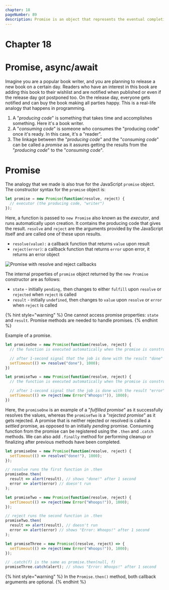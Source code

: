 ```yaml
---
chapter: 18
pageNumber: 89
description: Promise is an object that represents the eventual completion (or failure) of an asynchronous operation and its resulting value. Promises provide a more structured and organized way to handle asynchronous operations, such as making network requests, reading files, or interacting with databases.
---
```


# Chapter 18
# Promise, async/await

Imagine you are a popular book writer, and you are planning to release a new book on a certain day. Readers who have an interest in this book are adding this book to their wishlist and are notified when published or even if the release day got postponed too. On the release day, everyone gets notified and can buy the book making all parties happy. This is a real-life analogy that happens in programming.

1. A "_producing code_" is something that takes time and accomplishes something. Here it's a book writer.
2. A "_consuming code_" is someone who consumes the "producing code" once it's ready. In this case, it's a "reader".
3. The linkage between the "_producing code_" and the "_consuming code_" can be called a _promise_ as it assures getting the results from the "_producing code_" to the "_consuming code_".

# Promise

The analogy that we made is also true for the JavaScript `promise` object. The constructor syntax for the `promise` object is:

```javascript
let promise = new Promise(function(resolve, reject) {
  // executor (the producing code, "writer")
});
```

Here, a function is passed to `new Promise` also known as the _executor_, and runs automatically upon creation. It contains the producing code that gives the result. `resolve` and `reject` are the arguments provided by the JavaScript itself and are called one of these upon results.

* `resolve(value):` a callback function that returns `value` upon result
* `reject(error)`: a callback function that returns `error` upon error, it returns an error object

![Promise with resolve and reject callbacks](../../.gitbook/assets/async_await.png)

The internal properties of `promise` object returned by the `new Promise` constructor are as follows:

* `state` - initially `pending,` then changes to either `fulfill` upon `resolve` or `rejected` when `reject` is called
* `result` - initially `undefined`, then changes to `value` upon `resolve` or `error` when `reject` is called

{% hint style="warning" %}
One cannot access promise properties: `state` and `result`. Promise methods are needed to handle promises.
{% endhint %}

Example of a promise.

```javascript
let promiseOne = new Promise(function(resolve, reject) {
  // the function is executed automatically when the promise is constructed

  // after 1-second signal that the job is done with the result "done"
  setTimeout(() => resolve("done"), 1000);
})

let promiseTwo = new Promise(function(resolve, reject) {
  // the function is executed automatically when the promise is constructed

  // after 1-second signal that the job is done with the result "error"
  setTimeout(() => reject(new Error("Whoops!")), 1000);
})
```

Here, the `promiseOne` is an example of a "_fulfilled promise_" as it successfully resolves the values, whereas the `promiseTwo` is a "_rejected promise_" as it gets rejected. A promise that is neither rejected or resolved is called a _settled_ promise, as opposed to an initially _pending_ promise. Consuming function from the promise can be registered using the `.then` and `.catch` methods. We can also add `.finally` method for performing cleanup or finalizing after previous methods have been completed.

```javascript
let promiseOne = new Promise(function(resolve, reject) {
  setTimeout(() => resolve("done!"), 1000);
});

// resolve runs the first function in .then
promiseOne.then(
  result => alert(result), // shows "done!" after 1 second
  error => alert(error) // doesn't run
);

let promiseTwo = new Promise(function(resolve, reject) {
  setTimeout(() => reject(new Error("Whoops!")), 1000);
});

// reject runs the second function in .then
promiseTwo.then(
  result => alert(result), // doesn't run
  error => alert(error) // shows "Error: Whoops!" after 1 second
);

let promiseThree = new Promise((resolve, reject) => {
  setTimeout(() => reject(new Error("Whoops!")), 1000);
});

// .catch(f) is the same as promise.then(null, f)
promiseThree.catch(alert); // shows "Error: Whoops!" after 1 second
```

{% hint style="warning" %}
In the `Promise.then()` method, both callback arguments are optional.
{% endhint %}
